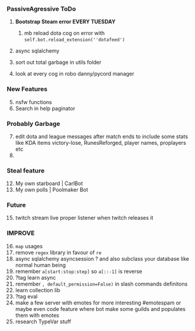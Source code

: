 ### PassiveAgressive ToDo
1. **Bootstrap Steam error EVERY TUESDAY**
   1. mb reload dota cog on error with `self.bot.reload_extension(''dotafeed')`

6. async sqlalchemy
7. sort out total garbage in utils folder
9. look at every cog in robo danny/pycord manager

### New Features
5. nsfw functions
6. Search in help paginator

### Probably Garbage
7. edit dota and league messages after match ends to include some stats like KDA items victory-lose, RunesReforged, player names, proplayers etc
8. 
### Steal feature
12. My own starboard | CarlBot 
13. My own polls | Poolmaker Bot

### Future
15. twitch stream live proper listener when twitch releases it

### IMPROVE
16. `map` usages
17. remove `regex` library in favour of `re`
18. async sqlalchemy asyncsession ? and also subclass your database like normal human being
19. remember `a[start:stop:step]` so `a[::-1]` is reverse
20. ?tag learn async
21. remember `, default_permission=False)` in slash commands definitons
22. learn collection lib
23. ?tag eval
24. make a few server with emotes for more interesting #emotespam or maybe even code feature where bot make some guilds and populates them with emotes
26. research TypeVar stuff